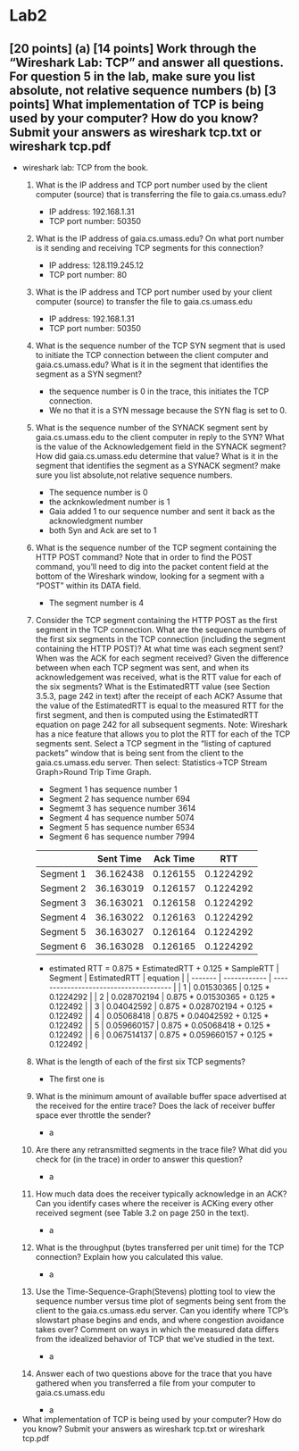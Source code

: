 
# Lab2

## [20 points] (a) [14 points] Work through the “Wireshark Lab: TCP” and answer all questions. For question 5 in the lab, make sure you list absolute, not relative sequence numbers (b) [3 points] What implementation of TCP is being used by your computer? How do you know? Submit your answers as wireshark tcp.txt or wireshark tcp.pdf

- wireshark lab: TCP from the book.
  1. What is the IP address and TCP port number used by the client computer (source) that is transferring the file to gaia.cs.umass.edu?
       - IP address: 192.168.1.31
       - TCP port number: 50350
  2. What is the IP address of gaia.cs.umass.edu? On what port number is it sending and receiving TCP segments for this connection?
       - IP address: 128.119.245.12
       - TCP port number: 80
  3. What is the IP address and TCP port number used by your client computer (source) to transfer the file to gaia.cs.umass.edu
       - IP address: 192.168.1.31
       - TCP port number: 50350
  4. What is the sequence number of the TCP SYN segment that is used to initiate the TCP connection between the client computer and gaia.cs.umass.edu?  What is it in the segment that identifies the segment as a SYN segment?
       - the sequence number is 0 in the trace, this initiates the TCP connection.
       - We no that it is a SYN message because the SYN flag is set to 0.
  5. What is the sequence number of the SYNACK segment sent by gaia.cs.umass.edu to the client computer in reply to the SYN?  What is the value of the Acknowledgement field in the SYNACK segment?  How did gaia.cs.umass.edu determine that value? What is it in the segment that identifies the segment as a SYNACK segment? make sure you list absolute,not relative sequence numbers.
       - The sequence number is 0
       - the acknkowledment number is 1
       - Gaia added 1 to our sequence number and sent it back as the acknowledgment number
       - both Syn and Ack are set to 1
  6. What is the sequence number of the TCP segment containing the HTTP POST command?  Note that in order to find the POST command, you’ll need to dig into the packet content field at the bottom of the Wireshark window, looking for a segment with a “POST” within its DATA field.
       - The segment number is 4
  7. Consider the TCP segment containing the HTTP POST as the first segment in the TCP connection. What are the sequence numbers of the first six segments in the TCP connection (including the segment containing the HTTP POST)?  At what time was each segment sent?  When was the ACK for each segment received?  Given the difference between when each TCP segment was sent, and when its acknowledgement was received, what is the RTT value for each of the six segments?  What is the EstimatedRTT value (see Section 3.5.3, page 242 in text) after the receipt of each ACK?  Assume that the value of the EstimatedRTT is equal to the measured RTT for the first segment, and then is computed using the EstimatedRTT equation on page 242 for all subsequent segments. Note: Wireshark has a nice feature that allows you to plot the RTT for each of the TCP segments sent.  Select a TCP segment in the “listing of captured packets” window that is being sent from the client to the gaia.cs.umass.edu server.  Then select: Statistics->TCP Stream Graph>Round Trip Time Graph.
       - Segment 1 has sequence number 1
       - Segment 2 has sequence number 694
       - Segmemt 3 has sequence number 3614
       - Segment 4 has sequence number 5074
       - Segment 5 has sequence number 6534
       - Segment 6 has sequence number 7994
  
       |           | Sent Time | Ack Time | RTT       |
       | --------- | --------- | -------- | --------- |
       | Segment 1 | 36.162438 | 0.126155 | 0.1224292 |
       | Segment 2 | 36.163019 | 0.126157 | 0.1224292 |
       | Segment 3 | 36.163021 | 0.126158 | 0.1224292 |
       | Segment 4 | 36.163022 | 0.126163 | 0.1224292 |
       | Segment 5 | 36.163027 | 0.126164 | 0.1224292 |
       | Segment 6 | 36.163028 | 0.126165 | 0.1224292 |

       - estimated RTT = 0.875 * EstimatedRTT + 0.125 * SampleRTT
       | Segment | EstimatedRTT | equation                               |
       | ------- | ------------ | -------------------------------------- |
       | 1       | 0.01530365   | 0.125 * 0.1224292                      |
       | 2       | 0.028702194  | 0.875 * 0.01530365 + 0.125 * 0.122492  |
       | 3       | 0.04042592   | 0.875 * 0.028702194 + 0.125 * 0.122492 |
       | 4       | 0.05068418   | 0.875 * 0.04042592 + 0.125 * 0.122492  |
       | 5       | 0.059660157  | 0.875 * 0.05068418 + 0.125 * 0.122492  |
       | 6       | 0.067514137  | 0.875 * 0.059660157 + 0.125 * 0.122492 |
  8. What is the length of each of the first six TCP segments?
       - The first one is 
  9. What is the minimum amount of available buffer space advertised at the received for the entire trace?  Does the lack of receiver buffer space ever throttle the sender?
       - a
  10. Are there any retransmitted segments in the trace file? What did you check for (in the trace) in order to answer this question?
       - a
  11. How much data does the receiver typically acknowledge in an ACK?  Can you identify cases where the receiver is ACKing every other received segment (see Table 3.2 on page 250 in the text).
       - a
  12. What is the throughput (bytes transferred per unit time) for the TCP connection?  Explain how you calculated this value.
       - a
  13. Use the Time-Sequence-Graph(Stevens) plotting tool to view the sequence number versus time plot of segments being sent from the client to the gaia.cs.umass.edu server.  Can you identify where TCP’s slowstart phase begins and ends, and where congestion avoidance takes over?  Comment on ways in which the measured data differs from the idealized behavior of TCP that we’ve studied in the text.
       - a
  14. Answer each of two questions above for the trace that you have gathered when you transferred a file from your computer to gaia.cs.umass.edu
       - a
- What implementation of TCP is being used by your computer? How do you know? Submit your answers as wireshark tcp.txt or wireshark tcp.pdf
  